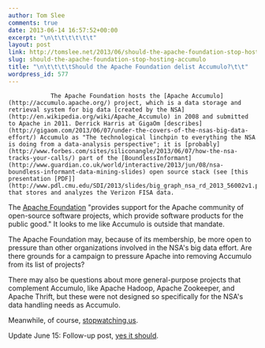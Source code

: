 ```yaml
---
author: Tom Slee
comments: true
date: 2013-06-14 16:57:52+00:00
excerpt: "\n\t\t\t\t\t\t"
layout: post
link: http://tomslee.net/2013/06/should-the-apache-foundation-stop-hosting-accumulo.html
slug: should-the-apache-foundation-stop-hosting-accumulo
title: "\n\t\t\t\tShould the Apache Foundation delist Accumulo?\t\t"
wordpress_id: 577
---
```



				The Apache Foundation hosts the [Apache Accumulo](http://accumulo.apache.org/) project, which is a data storage and retrieval system for big data [created by the NSA](http://en.wikipedia.org/wiki/Apache_Accumulo) in 2008 and submitted to Apache in 2011. Derrick Harris at GigaOm [describes](http://gigaom.com/2013/06/07/under-the-covers-of-the-nsas-big-data-effort/) Accumulo as "The technological linchpin to everything the NSA is doing from a data-analysis perspective"; it is [probably](http://www.forbes.com/sites/siliconangle/2013/06/07/how-the-nsa-tracks-your-calls/) part of the [BoundlessInformant](http://www.guardian.co.uk/world/interactive/2013/jun/08/nsa-boundless-informant-data-mining-slides) open source stack (see [this presentation [PDF]](http://www.pdl.cmu.edu/SDI/2013/slides/big_graph_nsa_rd_2013_56002v1.pdf)) that stores and analyzes the Verizon FISA data.

The [Apache Foundation](http://www.apache.org) "provides support for the Apache community of open-source software projects, which provide software products for the public good." It looks to me like Accumulo is outside that mandate.

The Apache Foundation may, because of its membership, be more open to pressure than other organizations involved in the NSA's big data effort. Are there grounds for a campaign to pressure Apache into removing Accumulo from its list of projects?

There may also be questions about more general-purpose projects that complement Accumulo, like Apache Hadoop, Apache Zookeeper, and Apache Thrift, but these were not designed so specifically for the NSA's data handling needs as Accumulo.

Meanwhile, of course, [stopwatching.us](https://optin.stopwatching.us/).

Update June 15: Follow-up post, [yes it should](http://tomslee.net/2013/06/587.html).		
